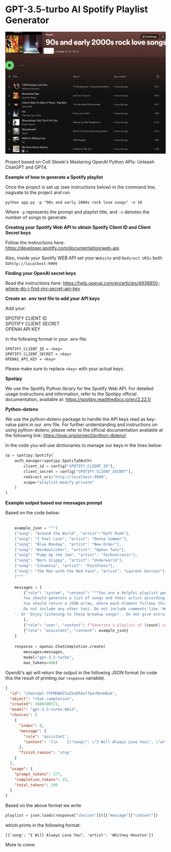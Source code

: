 <b> <h1> GPT-3.5-turbo AI Spotify Playlist Generator </h1> </b>

<img src="https://github.com/typedwires/OpenAI-Spotify-Generator/blob/main/playlist.png" width="800">

Project based on Colt Steele's Mastering OpenAI Python APIs: Unleash ChatGPT and GPT4.

<b> Example of how to generate a Spotify playlist </b>

Once the project is set up (see instructions below) in the command line, nagivate to the project and run

```shell
python app.py -p "90s and early 2000s rock love songs" -n 10
```

Where ```-p``` represents the prompt and playlist title, and ``-n`` denotes the number of songs to generate.

<b>Creating your Spotify Web API to obtain Spotify Client ID and Client Secret keys</b>

Follow the instructions here: https://developer.spotify.com/documentation/web-api

Also, inside your Spotify WEB API set your ```Website``` and ``Redirect URIs`` both to```http://localhost:9999```

<b>Finding your OpenAI secret keys</b>

Read the instructions here: https://help.openai.com/en/articles/4936850-where-do-i-find-my-secret-api-key

<b>Create an .env text file to add your API keys</b>

Add your:

SPOTIFY CLIENT ID <br>
SPOTIFY CLIENT SECRET <br>
OPENAI API KEY <br>

in the following format in your .env file:

```
SPOTIFY_CLIENT_ID = <key>
SPOTIFY_CLIENT_SECRET = <key>
OPENAI_API_KEY = <key> 
```

Please make sure to replace ```<key>``` with your actual keys.

<b>Spotipy</b>

We use the Spotify Python library for the Spotify Web API. For detailed usage instructions and information, refer to the Spotipy official documentation, available at: https://spotipy.readthedocs.io/en/2.22.1/

<b>Python-dotenv</b>

We use the python-dotenv package to handle the API keys read as key-value pairs in our .env file. For further understanding and instructions on using python-dotenv, please refer to the official documentation available at the following link: https://pypi.org/project/python-dotenv/

In the code you will use dictionaries to manage our keys in the lines below:

```python
sp = spotipy.Spotify( 
    auth_manager=spotipy.SpotifyOAuth( 
        client_id = config["SPOTIFY_CLIENT_ID"], 
        client_secret = config["SPOTIFY_CLIENT_SECRET"], 
        redirect_uri="http://localhost:9999", 
        scope="playlist-modify-private" 
    ) 
)
```

<b>Example output based our messages prompt</b>

Based on the code below:

```python

    example_json = """[
    {"song": "Around the World", "artist":"Daft Punk"},
    {"song": "I Feel Love", "artist": "Donna Summer"},
    {"song": "Blue Monday", "artist": "New Order"},
    {"song": "Windowlicker", "artist": "Aphex Twin"},
    {"song": "Pump Up the Jam", "artist": "Technotronic"},
    {"song": "Born Slippy", "artist": "Underworld"},
    {"song": "Insomnia", "artist": "Faithless"},
    {"song": "The Man with the Red Face", "artist": "Laurent Garnier"},
    ]"""

    messages = [
        {"role": "system", "content": """You are a helpful playlist generating assistant.
        You should generate a list of songs and their artist according to the text prompt.
        You should return a JSON array, where each element follows this format: {"song": <song_title>, "artist": <artist_ name>}
        Do not include any other text. Do not include comments like 'Here is a playlist of breakup songs:
    '. Or 'Enjoy listening to these breakup songs!'. Do not give extra text. """
        },
        {"role": "user", "content": f"Generate a playlist of {count} songs based on the following prompt: {prompt}"},
        {"role": "assistant", "content": example_json}
    ]

    response = openai.ChatCompletion.create(
        messages=messages,
        model="gpt-3.5-turbo",
        max_tokens=400)
```

OpenAI's api will return the output in the following JSON format (in code this the result of printing our ```response``` variable).

```json
{
  "id": "chatcmpl-7YFMhW937uZ5xNTAnlTperMxnH8uk",
  "object": "chat.completion",
  "created": 1688396571,
  "model": "gpt-3.5-turbo-0613",
  "choices": [
    {
      "index": 0,
      "message": {
        "role": "assistant",
        "content": "[\n    {\"song\": \"I Will Always Love You\", \"artist\": \"Whitney Houston\"}\n]"
      },
      "finish_reason": "stop"
    }
  ],
  "usage": {
    "prompt_tokens": 277,
    "completion_tokens": 22,
    "total_tokens": 299
  }
}
````

Based on the above format we write

```python
playlist = json.loads(response["choices"][0]["message"]["content"])
```
which prints in the following format:

```
[{'song': "I Will Always Love You", 'artist': 'Whitney Houston'}]
```

More to come.
